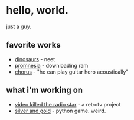 # hello, world.
just a guy.

## favorite works
- [dinosaurs](https://github.com/hackclub/dinosaurs) - neet
- [promnesia](https://github.com/karlicoss/promnesia) - downloading ram
- [chorus](https://github.com/Paturages/chorus) - "he can play guitar hero acoustically"
## what i'm working on
- [video killed the radio star](https://github.com/lucaspotter/video-killed-the-radio-star) - a retrotv project
- [silver and gold](https://github.com/lucaspotter/silver-and-gold) - python game. weird.
